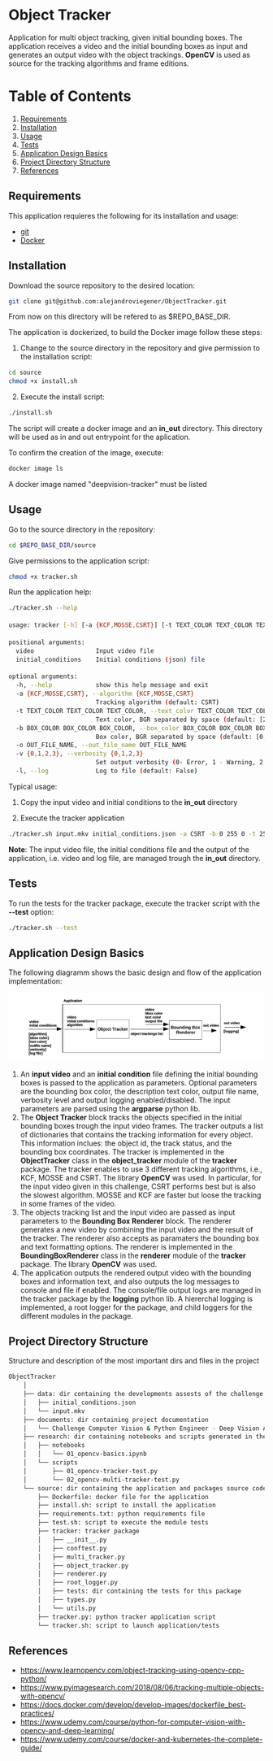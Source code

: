 # Object Tracker

Application for multi object tracking, given initial bounding boxes. The application receives a video and the initial bounding boxes as input and generates an output video with the object trackings.
**OpenCV** is used as source for the tracking algorithms and frame editions.


# Table of Contents
1. [Requirements](#requirements)
2. [Installation](#installation)
3. [Usage](#usage)
4. [Tests](#tests)
5. [Application Design Basics](#design)
6. [Project Directory Structure](#structure)
7. [References](#reference)

## Requirements  <a name="requirements"></a>

This application requieres the following for its installation and usage:

* [git][git] 
* [Docker][docker]


[git]: https://git-scm.com/
[docker]: https://www.docker.com/   

## Installation <a name="installation"></a>

Download the source repository to the desired location: 

```bash
git clone git@github.com:alejandroviegener/ObjectTracker.git
```

From now on this directory will be refered to as $REPO_BASE_DIR.

The application is dockerized, to build the Docker image follow these steps:

1) Change to the source directory in the repository and give permission to the installation script:

```bash
cd source
chmod +x install.sh
```

2) Execute the install script:

```bash
./install.sh
```

The script will create a docker image and an **in_out** directory. This directory will be used as in and out entrypoint for the aplication. 

To confirm the creation of the image, execute:

```bash
docker image ls
```

A docker image named "deepvision-tracker" must be listed

## Usage <a name="usage"></a>

Go to the source directory in the repository:

```bash
cd $REPO_BASE_DIR/source
```

Give permissions to the application script:

```bash
chmod +x tracker.sh
```

Run the application help:

```bash
./tracker.sh --help

usage: tracker [-h] [-a {KCF,MOSSE,CSRT}] [-t TEXT_COLOR TEXT_COLOR TEXT_COLOR] [-b BOX_COLOR BOX_COLOR BOX_COLOR] [-o OUT_FILE_NAME] [-v {0,1,2,3}] [-l] video initial_conditions

positional arguments:
  video                 Input video file
  initial_conditions    Initial conditions (json) file

optional arguments:
  -h, --help            show this help message and exit
  -a {KCF,MOSSE,CSRT}, --algorithm {KCF,MOSSE,CSRT}
                        Tracking algorithm (default: CSRT)
  -t TEXT_COLOR TEXT_COLOR TEXT_COLOR, --text_color TEXT_COLOR TEXT_COLOR TEXT_COLOR
                        Text color, BGR separated by space (default: [255, 255, 255])
  -b BOX_COLOR BOX_COLOR BOX_COLOR, --box_color BOX_COLOR BOX_COLOR BOX_COLOR
                        Box color, BGR separated by space (default: [0, 255, 0])
  -o OUT_FILE_NAME, --out_file_name OUT_FILE_NAME
  -v {0,1,2,3}, --verbosity {0,1,2,3}
                        Set output verbosity (0- Error, 1 - Warning, 2 - Info, 3 - Debug) (default: 2)
  -l, --log             Log to file (default: False)
```

Typical usage:

1) Copy the input video and initial conditions to the **in_out** directory

2) Execute the tracker application

```bash
./tracker.sh input.mkv initial_conditions.json -a CSRT -b 0 255 0 -t 255 255 255 -o out_file_name -v 2 --log
```

**Note**: The input video file, the initial conditions file and the output of the application, i.e. video and log file, are managed trough the **in_out** directory.

## Tests <a name="tests"></a>

To run the tests for the tracker package, execute the tracker script with the **--test** option:

```bash
./tracker.sh --test
```

## Application Design Basics <a name="design"></a>

The following diagramm shows the basic design and flow of the application implementation:

![Application Workflow](./img/app-diagramm.jpg)


1) An **input video** and an **initial condition** file defining the initial bounding boxes is passed to the application as parameters. Optional parameters are the bounding box color, the description text color, output file name, verbosity level and output logging enabled/disabled. The input parameters are parsed using the **argparse** python lib. 
2) The **Object Tracker** block tracks the objects specified in the initial bounding boxes trough the input video frames. The tracker outputs a list of dictionaries that contains the tracking information for every object. This information inclues: the object id, the track status, and the bounding box coordinates. The tracker is implemented in the **ObjectTracker** class in the **object_tracker** module of the **tracker** package. The tracker enables to use 3 different tracking algorithms, i.e., KCF, MOSSE and CSRT. The library **OpenCV** was used. In particular, for the input video given in this challenge, CSRT performs best but is also the slowest algorithm. MOSSE and KCF are faster but loose the tracking in some frames of the video.
3) The objects tracking list and the input video are passed as input parameters to the **Bounding Box Renderer** block. The renderer generates a new video by combining the input video and the result of the tracker. The renderer also accepts as paramaters the bounding box and text formatting options. The renderer is implemented in the **BoundingBoxRenderer** class in the **renderer** module of the **tracker** package. The library **OpenCV** was used.
4) The application outputs the rendered output video with the bounding boxes and information text, and also outputs the log messages to console and file if enabled. The console/file output logs are managed in the tracker package by the **logging** python lib. A hiererchal logging is implemented, a root logger for the package, and child loggers for the different modules in the package. 


## Project Directory Structure <a name="structure"></a>

Structure and description of the most important dirs and files in the project

```bash
ObjectTracker
    │
    ├── data: dir containing the developments assests of the challenge
    │   ├── initial_conditions.json
    │   └── input.mkv
    ├── documents: dir containing project documentation
    │   └── Challenge Computer Vision & Python Engineer - Deep Vision AI.pdf
    ├── research: dir containing notebooks and scripts generated in the initial research stage of the project
    │   ├── notebooks
    │   │   └── 01_opencv-basics.ipynb
    │   └── scripts
    │       ├── 01_opencv-tracker-test.py
    │       └── 02_opencv-multi-tracker-test.py
    └── source: dir containing the application and packages source code
        ├── Dockerfile: docker file for the application
        ├── install.sh: script to install the application
        ├── requirements.txt: python requirements file
        ├── test.sh: script to execute the module tests
        ├── tracker: tracker package
        │   ├── __init__.py
        │   ├── conftest.py
        │   ├── multi_tracker.py
        │   ├── object_tracker.py
        │   ├── renderer.py
        │   ├── root_logger.py
        │   ├── tests: dir containing the tests for this package
        │   ├── types.py
        │   └── utils.py
        ├── tracker.py: python tracker application script
        └── tracker.sh: script to launch application/tests

```

## References <a name="reference"></a>

* https://www.learnopencv.com/object-tracking-using-opencv-cpp-python/
* https://www.pyimagesearch.com/2018/08/06/tracking-multiple-objects-with-opencv/
* https://docs.docker.com/develop/develop-images/dockerfile_best-practices/
* https://www.udemy.com/course/python-for-computer-vision-with-opencv-and-deep-learning/
* https://www.udemy.com/course/docker-and-kubernetes-the-complete-guide/
  